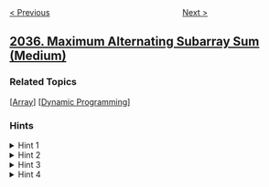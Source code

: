 <!--|This file generated by command(leetcode description); DO NOT EDIT.    |-->
<!--+----------------------------------------------------------------------+-->
<!--|@author    openset <openset.wang@gmail.com>                           |-->
<!--|@link      https://github.com/openset                                 |-->
<!--|@home      https://github.com/openset/leetcode                        |-->
<!--+----------------------------------------------------------------------+-->

[< Previous](../partition-array-into-two-arrays-to-minimize-sum-difference "Partition Array Into Two Arrays to Minimize Sum Difference")
　　　　　　　　　　　　　　　　
[Next >](../minimum-number-of-moves-to-seat-everyone "Minimum Number of Moves to Seat Everyone")

## [2036. Maximum Alternating Subarray Sum (Medium)](https://leetcode.com/problems/maximum-alternating-subarray-sum "")



### Related Topics
  [[Array](../../tag/array/README.md)]
  [[Dynamic Programming](../../tag/dynamic-programming/README.md)]

### Hints
<details>
<summary>Hint 1</summary>
How can Kadane's Algorithm help us?
</details>

<details>
<summary>Hint 2</summary>
If you convert all the numbers at odd indices to the negative version of that number, the problem simplifies to finding the maximum subarray sum.
</details>

<details>
<summary>Hint 3</summary>
However, this strategy needs you to start each subarray at an even index.
</details>

<details>
<summary>Hint 4</summary>
Do the same except converting all the numbers at even indices to the negative version of that number.
</details>
